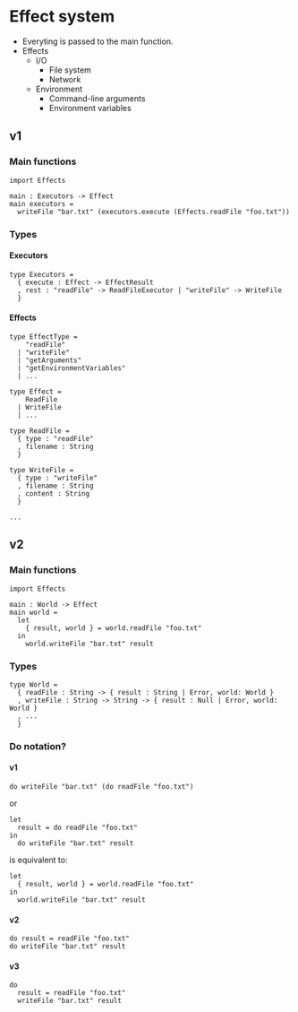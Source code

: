 # Effect system

- Everyting is passed to the main function.
- Effects
  - I/O
    - File system
    - Network
  - Environment
    - Command-line arguments
    - Environment variables

## v1

### Main functions

```
import Effects

main : Executors -> Effect
main executors =
  writeFile "bar.txt" (executors.execute (Effects.readFile "foo.txt"))

```

### Types

#### Executors

```
type Executors =
  { execute : Effect -> EffectResult
  , rest : "readFile" -> ReadFileExecutor | "writeFile" -> WriteFile
  }
```

#### Effects

```
type EffectType =
    "readFile"
  | "writeFile"
  | "getArguments"
  | "getEnvironmentVariables"
  | ...

type Effect =
    ReadFile
  | WriteFile
  | ...

type ReadFile =
  { type : "readFile"
  , filename : String
  }

type WriteFile =
  { type : "writeFile"
  , filename : String
  , content : String
  }

...
```

## v2

### Main functions

```
import Effects

main : World -> Effect
main world =
  let
    { result, world } = world.readFile "foo.txt"
  in
    world.writeFile "bar.txt" result
```

### Types

```
type World =
  { readFile : String -> { result : String | Error, world: World }
  , writeFile : String -> String -> { result : Null | Error, world: World }
  , ...
  }
```

### Do notation?

#### v1

```
do writeFile "bar.txt" (do readFile "foo.txt")
```

or

```
let
  result = do readFile "foo.txt"
in
  do writeFile "bar.txt" result
```

is equivalent to:

```
let
  { result, world } = world.readFile "foo.txt"
in
  world.writeFile "bar.txt" result
```

#### v2

```
do result = readFile "foo.txt"
do writeFile "bar.txt" result
```

#### v3

```
do
  result = readFile "foo.txt"
  writeFile "bar.txt" result
```
